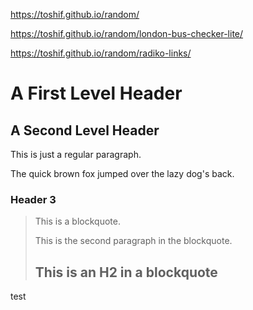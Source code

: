 https://toshif.github.io/random/

https://toshif.github.io/random/london-bus-checker-lite/

https://toshif.github.io/random/radiko-links/


A First Level Header
====================

A Second Level Header
---------------------

This is just a
regular paragraph.

The quick brown fox jumped over the lazy
dog's back.

### Header 3

> This is a blockquote.
> 
> This is the second paragraph in the blockquote.
>
> ## This is an H2 in a blockquote

test

